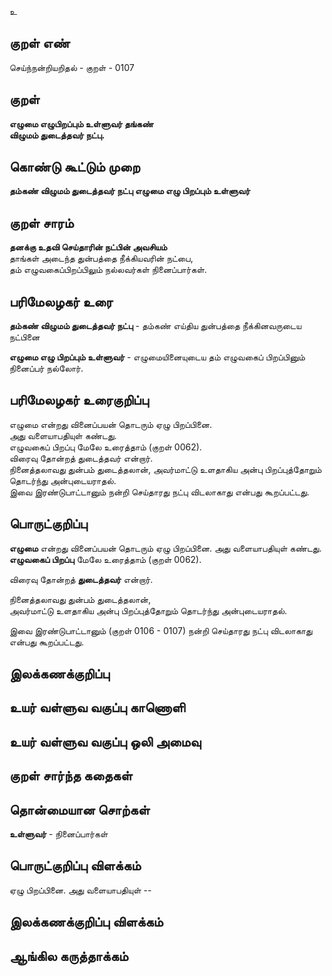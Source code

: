 உ

## குறள் எண் 

செய்ந்நன்றியறிதல் - குறள் - 0107  

## குறள் 

**எழுமை எழுபிறப்பும் உள்ளுவர் தங்கண்  
விழுமம் துடைத்தவர் நட்பு.** 

## கொண்டு கூட்டும் முறை

**தம்கண் விழுமம் துடைத்தவர் நட்பு எழுமை எழு பிறப்பும் உள்ளுவர்** 

## குறள் சாரம் 

**தனக்கு உதவி செய்தாரின் நட்பின் அவசியம்**  
தாங்கள் அடைந்த துன்பத்தை நீக்கியவரின் நட்பை,  
தம் எழுவகைப்பிறப்பிலும் நல்லவர்கள் நினைப்பார்கள்.  

## பரிமேலழகர் உரை

**தம்கண் விழுமம் துடைத்தவர் நட்பு** - தம்கண் எய்திய துன்பத்தை நீக்கினவருடைய நட்பினை  

**எழுமை எழு பிறப்பும் உள்ளுவர்** - எழுமையினையுடைய தம் எழுவகைப் பிறப்பினும் நினைப்பர் நல்லோர்.  

## பரிமேலழகர் உரைகுறிப்பு   

எழுமை என்றது வினைப்பயன் தொடரும் ஏழு பிறப்பினை.  
அது வளையாபதியுள் கண்டது.  
எழுவகைப் பிறப்பு மேலே உரைத்தாம் (குறள் 0062).  
விரைவு தோன்றத் துடைத்தவர் என்றார்.  
நினைத்தலாவது துன்பம் துடைத்தலான், அவர்மாட்டு உளதாகிய அன்பு பிறப்புத்தோறும் தொடர்ந்து அன்புடையராதல்.  
இவை இரண்டுபாட்டானும் நன்றி செய்தாரது நட்பு விடலாகாது என்பது கூறப்பட்டது.  

## பொருட்குறிப்பு 

**எழுமை** என்றது வினைப்பயன் தொடரும் ஏழு பிறப்பினை. 
அது வளையாபதியுள் கண்டது.  
**எழுவகைப் பிறப்பு** மேலே உரைத்தாம் (குறள் 0062).  

விரைவு தோன்றத் **துடைத்தவர்** என்றார்.  

நினைத்தலாவது துன்பம் துடைத்தலான்,  
அவர்மாட்டு உளதாகிய அன்பு பிறப்புத்தோறும் தொடர்ந்து அன்புடையராதல்.  

இவை இரண்டுபாட்டானும் (குறள் 0106 - 0107) 
நன்றி செய்தாரது நட்பு விடலாகாது என்பது கூறப்பட்டது.  

## இலக்கணக்குறிப்பு  


## உயர் வள்ளுவ வகுப்பு காணொளி


## உயர் வள்ளுவ வகுப்பு ஒலி அமைவு 

 
## குறள் சார்ந்த கதைகள் 


## தொன்மையான சொற்கள்

**உள்ளுவர்** - நினைப்பார்கள்   

## பொருட்குறிப்பு விளக்கம்

ஏழு பிறப்பினை. அது வளையாபதியுள்  --
## இலக்கணக்குறிப்பு விளக்கம்


## ஆங்கில கருத்தாக்கம் 


